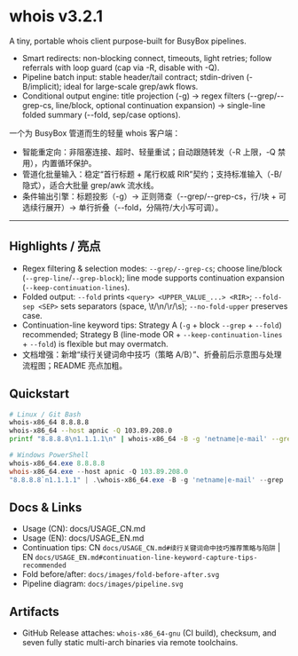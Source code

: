 # whois v3.2.1

A tiny, portable whois client purpose-built for BusyBox pipelines.

- Smart redirects: non-blocking connect, timeouts, light retries; follow referrals with loop guard (cap via -R, disable with -Q).
- Pipeline batch input: stable header/tail contract; stdin-driven (-B/implicit); ideal for large-scale grep/awk flows.
- Conditional output engine: title projection (-g) → regex filters (--grep/--grep-cs, line/block, optional continuation expansion) → single-line folded summary (--fold, sep/case options).

一个为 BusyBox 管道而生的轻量 whois 客户端：

- 智能重定向：非阻塞连接、超时、轻量重试；自动跟随转发（-R 上限，-Q 禁用），内置循环保护。
- 管道化批量输入：稳定“首行标题 + 尾行权威 RIR”契约；支持标准输入（-B/隐式），适合大批量 grep/awk 流水线。
- 条件输出引擎：标题投影（-g）→ 正则筛查（--grep/--grep-cs，行/块 + 可选续行展开）→ 单行折叠（--fold，分隔符/大小写可调）。

---

## Highlights / 亮点

- Regex filtering & selection modes: `--grep/--grep-cs`; choose line/block (`--grep-line`/`--grep-block`); line mode supports continuation expansion (`--keep-continuation-lines`).
- Folded output: `--fold` prints `<query> <UPPER_VALUE_...> <RIR>`; `--fold-sep <SEP>` sets separators (space, \t/\n/\r/\s); `--no-fold-upper` preserves case.
- Continuation-line keyword tips: Strategy A (`-g` + block `--grep` + `--fold`) recommended; Strategy B (line-mode OR + `--keep-continuation-lines` + `--fold`) is flexible but may overmatch.
- 文档增强：新增“续行关键词命中技巧（策略 A/B）”、折叠前后示意图与处理流程图；README 亮点加粗。

## Quickstart

```bash
# Linux / Git Bash
whois-x86_64 8.8.8.8
whois-x86_64 --host apnic -Q 103.89.208.0
printf "8.8.8.8\n1.1.1.1\n" | whois-x86_64 -B -g 'netname|e-mail' --grep 'GOOGLE|CLOUDFLARE' --grep-line --fold
```

```powershell
# Windows PowerShell
whois-x86_64.exe 8.8.8.8
whois-x86_64.exe --host apnic -Q 103.89.208.0
"8.8.8.8`n1.1.1.1" | .\whois-x86_64.exe -B -g 'netname|e-mail' --grep 'GOOGLE|CLOUDFLARE' --grep-line --fold
```

## Docs & Links

- Usage (CN): docs/USAGE_CN.md
- Usage (EN): docs/USAGE_EN.md
- Continuation tips: CN `docs/USAGE_CN.md#续行关键词命中技巧推荐策略与陷阱` | EN `docs/USAGE_EN.md#continuation-line-keyword-capture-tips-recommended`
- Fold before/after: `docs/images/fold-before-after.svg`
- Pipeline diagram: `docs/images/pipeline.svg`

## Artifacts

- GitHub Release attaches: `whois-x86_64-gnu` (CI build), checksum, and seven fully static multi-arch binaries via remote toolchains.

